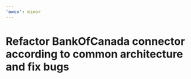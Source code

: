 ```yaml
---
'owox': minor
---
```


# Refactor BankOfCanada connector according to common architecture and fix bugs
